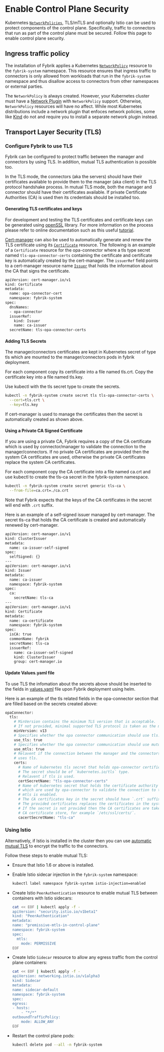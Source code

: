 # Enable Control Plane Security

<!-- TODO: once the Helm chart is ready change the text in the Mutual TLS section  -->

Kubernetes [`NetworkPolicies`](https://kubernetes.io/docs/concepts/services-networking/network-policies/), TLS/mTLS and optionally Istio can be used to protect components of the control plane. Specifically, traffic to connectors that run as part of the control plane must be secured. Follow this page to enable control plane security.


## Ingress traffic policy

The installation of Fybrik applies a Kubernetes [`NetworkPolicy`](https://kubernetes.io/docs/concepts/services-networking/network-policies/) resource to the `fybrik-system` namespace. This resource ensures that ingress traffic to connectors is only allowed from workloads that run in the `fybrik-system` namespace and thus disallow access to connectors from other namespaces or external parties.

The `NetworkPolicy` is always created. However, your Kubernetes cluster must have a [Network Plugin](https://kubernetes.io/docs/concepts/extend-kubernetes/compute-storage-net/network-plugins/) with `NetworkPolicy` support. Otherwise, `NetworkPolicy` resources will have no affect. While most Kubernetes distributions include a network plugin that enfoces network policies, some like [Kind](https://kind.sigs.k8s.io/) do not and require you to install a separate network plugin instead.

## Transport Layer Security (TLS)

### Configure Fybrik to use TLS

Fybrik can be configured to protect traffic between the manager and connectors by using TLS. In addition, mutual TLS authentication is possible too.
 
In the TLS mode, the connectors (aka the servers) should have their certificates available to provide them to the manager (aka client) in the TLS protocol handshake process. In mutual TLS mode, both the manager and connector should have their certificates available. If private Certificate Authorities (CA) is used then its credentials should be installed too.

#### Generating TLS certificates and keys

For development and testing the TLS certificates and certificate keys can be generated using [openSSL](https://en.wikipedia.org/wiki/OpenSSL) library. For more information on the process please refer to online documentation such as this useful [tutorial](https://www.youtube.com/watch?v=7YgaZIFn7mY).

[Cert-manager](https://cert-manager.io/) can also be used to automatically generate and renew the TLS certificate using its [`Certificate`](https://cert-manager.io/docs/concepts/certificate/) resource. The following is an example of a `Certificate` resource for the opa-connector where a tls type secret named `tls-opa-connector-certs` containing the certificate and certificate key is automatically created by the cert-manager. The `issuerRef` field points to a cert-manager resource name [`Issuer`](https://cert-manager.io/docs/configuration/ca/) that holds the information about the CA that signs the certificate.

```bash
apiVersion: cert-manager.io/v1
kind: Certificate
metadata:
  name: opa-connector-cert
  namespace: fybrik-system
spec:
  dnsNames:
  - opa-connector
  issuerRef:
    kind: Issuer
    name: ca-issuer
  secretName: tls-opa-connector-certs

```

#### Adding TLS Secrets

The manager/connectors certificates are kept in Kubernetes secret of type tls which are mounted to the manager/connectors pods in fybrik deployment.

For each component copy its certificate into a file named tls.crt. Copy the certificate key into a file named tls.key.

Use kubectl with the tls secret type to create the secrets.

```bash
kubectl -n fybrik-system create secret tls tls-opa-connector-certs \
  --cert=tls.crt \
  --key=tls.key
```

If cert-manager is used to manage the certificates then the secret is automatically created as shown above.

#### Using a Private CA Signed Certificate

If you are using a private CA, Fybrik requires a copy of the CA certificate which is used by connector/manager to validate the connection to the manager/connectors.
If no private CA certificates are provided then the system CA certificates are used, otherwise the private CA certificates replace the system CA certificates.

For each component copy the CA certificate into a file named ca.crt and use kubectl to create the tls-ca secret in the fybrik-system namespace.

```bash
kubectl -n fybrik-system create secret generic tls-ca \
  --from-file=ca.crt=./ca.crt
```

Note that Fybrik expects that the keys of the CA certificates in the secret will end with `.crt` suffix.

Here is an example of a self-signed issuer managed by cert-manager. The secret tls-ca that holds the CA certificate
is created and automatically renewed by cert-manager.

```bash
apiVersion: cert-manager.io/v1
kind: ClusterIssuer
metadata:
  name: ca-issuer-self-signed
spec:
  selfSigned: {}
---
apiVersion: cert-manager.io/v1
kind: Issuer
metadata:
  name: ca-issuer
  namespace: fybrik-system
spec:
  ca:
    secretName: tls-ca
---
apiVersion: cert-manager.io/v1
kind: Certificate
metadata:
  name: ca-certificate
  namespace: fybrik-system
spec:
  isCA: true
  commonName: fybrik
  secretName: tls-ca
  issuerRef:
    name: ca-issuer-self-signed
    kind: ClusterIssuer
    group: cert-manager.io
```

#### Update Values.yaml file

To use TLS the infomation about the secrets above should be inserted to the fields in [values.yaml](https://github.com/fybrik/fybrik/blob/master/charts/fybrik/values.yaml) file upon Fybrik deployment using helm.

Here is an example of the tls related fields in the opa-connector section that are filled based on the secrets created above:

```bash
opaConnector:
  tls:
    # MinVersion contains the minimum TLS version that is acceptable.
    # If not provided, minimal supported TLS protocol is taken as the minimum.
    minVersion: v13
    # Specifies whether the opa connector communication should use tls.
    use_tls: true
    # Specifies whether the opa connector communication should use mutual tls.
    use_mtls: true
    # Relavent if the connection between the manager and the connectors
    # uses tls.
    certs:
      # Name of kubernetes tls secret that holds opa-connector certificates.
      # The secret should be of `kubernetes.io/tls` type.
      # Relavent if tls is used.
      certSecretName: "tls-opa-connector-certs"
      # Name of kubernetes secret that holds the certificate authority (CA) certificates
      # which are used by opa-connector to validate the connection to the manager if
      # mtls is enabled.
      # The CA certificates key in the secret should have `.crt` suffix.
      # The provided certificates replaces the certificates in the system CA certificate store.
      # If the secret is not provided then the CA certificates are taken from the system
      # CA certificate store, for example `/etc/ssl/certs/`.
      cacertSecretName: "tls-ca"
```

### Using Istio

Alternatively, if Istio is installed in the cluster then you can use [automatic mutual TLS](https://istio.io/latest/docs/tasks/security/authentication/authn-policy/#auto-mutual-tls) to encrypt the traffic to the connectors.

Follow these steps to enable mutual TLS:

- Ensure that Istio 1.6 or above is installed.

- Enable Istio sidecar injection in the `fybrik-system` namespace:

    ```bash
    kubectl label namespace fybrik-system istio-injection=enabled
    ```
- Create Istio `PeerAuthentication` resource to enable mutual TLS between containers with Istio sidecars:
    ```bash
    cat << EOF | kubectl apply -f -
    apiVersion: "security.istio.io/v1beta1"
    kind: "PeerAuthentication"
    metadata:
    name: "premissive-mtls-in-control-plane"
    namespace: fybrik-system
    spec:
      mtls:
        mode: PERMISSIVE    
    EOF
    ```
- Create Istio `Sidecar` resource to allow any egress traffic from the control plane containers:
    ```bash
    cat << EOF | kubectl apply -f -
    apiVersion: networking.istio.io/v1alpha3
    kind: Sidecar
    metadata:
    name: sidecar-default
    namespace: fybrik-system
    spec:
    egress:
    - hosts:
        - "*/*"
    outboundTrafficPolicy:
        mode: ALLOW_ANY
    EOF
    ```
- Restart the control plane pods:
    ```bash
    kubectl delete pod --all -n fybrik-system
    ```
